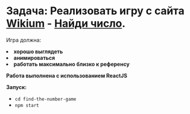 # Задача: Реализовать игру с сайта [Wikium](https://wikium.ru/games/) - [Найди число](https://wikium.ru/game/number-one-numbers).

Игра должна:

**<li> хорошо выглядеть**
**<li> анимироваться**
**<li> работать максимально близко к референсу**

**Работа выполнена с использованием ReactJS**

**Запуск:**
* `cd find-the-number-game`
* `npm start`
